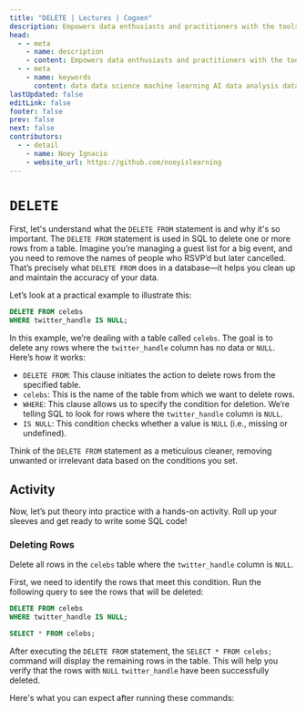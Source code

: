 ```yaml
---
title: "DELETE | Lectures | Cogxen"
description: Empowers data enthusiasts and practitioners with the tools and knowledge to unlock the potential of data.
head:
  - - meta
    - name: description
    - content: Empowers data enthusiasts and practitioners with the tools and knowledge to unlock the potential of data.
  - - meta
    - name: keywords
      content: data data science machine learning AI data analysis data-driven data enthusiasts data practitioners
lastUpdated: false
editLink: false
footer: false
prev: false
next: false
contributors:
  - - detail
    - name: Noey Ignacio
    - website_url: https://github.com/noeyislearning
---
```


# `DELETE`

First, let's understand what the `DELETE FROM` statement is and why it's so important. The `DELETE FROM` statement is used in SQL to delete one or more rows from a table. Imagine you’re managing a guest list for a big event, and you need to remove the names of people who RSVP’d but later cancelled. That’s precisely what `DELETE FROM` does in a database—it helps you clean up and maintain the accuracy of your data.

Let’s look at a practical example to illustrate this:

```sql :line-numbers
DELETE FROM celebs
WHERE twitter_handle IS NULL;
```

In this example, we’re dealing with a table called `celebs`. The goal is to delete any rows where the `twitter_handle` column has no data or `NULL`. Here’s how it works:

- `DELETE FROM`: This clause initiates the action to delete rows from the specified table.
- `celebs`: This is the name of the table from which we want to delete rows.
- `WHERE`: This clause allows us to specify the condition for deletion. We’re telling SQL to look for rows where the `twitter_handle` column is `NULL`.
- `IS NULL`: This condition checks whether a value is `NULL` (i.e., missing or undefined).

Think of the `DELETE FROM` statement as a meticulous cleaner, removing unwanted or irrelevant data based on the conditions you set.

## Activity

Now, let’s put theory into practice with a hands-on activity. Roll up your sleeves and get ready to write some SQL code!

### Deleting Rows

Delete all rows in the `celebs` table where the `twitter_handle` column is `NULL`.

First, we need to identify the rows that meet this condition. Run the following query to see the rows that will be deleted:

```sql :line-numbers
DELETE FROM celebs
WHERE twitter_handle IS NULL;

SELECT * FROM celebs;
```

After executing the `DELETE FROM` statement, the `SELECT * FROM celebs;` command will display the remaining rows in the table. This will help you verify that the rows with `NULL` `twitter_handle` have been successfully deleted.

Here's what you can expect after running these commands:

<!--@include: ../../_includes/tables/query-results-from-delete.md-->
